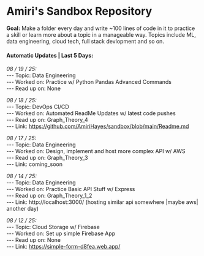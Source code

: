 # Amiri's Sandbox Repository

**Goal:** Make a folder every day and write ~100 lines of code in it to practice a skill or learn more about a topic in a manageable way. Topics include ML, data engineering, cloud tech, full stack devlopment and so on. <br> 

<!-- **Repo Docs Site:** [Docs History](www.google.com) <br><br> -->

#### Automatic Updates | Last 5 Days: 

<em>08 / 19 / 25: </em>  
---  Topic: Data Engineering  
---  Worked on: Practice w/ Python Pandas Advanced Commands  
---  Read up on: None  

<em>08 / 18 / 25: </em>  
---  Topic: DevOps CI/CD  
---  Worked on: Automated ReadMe Updates w/ latest code pushes  
---  Read up on: Graph_Theory_4  
---  Link: https://github.com/AmiriHayes/sandbox/blob/main/Readme.md  

<em>08 / 17 / 25: </em>  
---  Topic: Data Engineering  
---  Worked on: Design, implement and host more complex API w/ AWS  
---  Read up on: Graph_Theory_3  
---  Link: coming_soon  

<em>08 / 14 / 25: </em>  
---  Topic: Data Engineering  
---  Worked on: Practice Basic API Stuff w/ Express  
---  Read up on: Graph_Theory_1_2  
---  Link: http://localhost:3000/ (hosting similar api somewhere |maybe aws| another day)  

<em>08 / 12 / 25: </em>  
---  Topic: Cloud Storage w/ Firebase  
---  Worked on: Set up simple Firebase App  
---  Read up on: None  
---  Link: https://simple-form-d8fea.web.app/  

